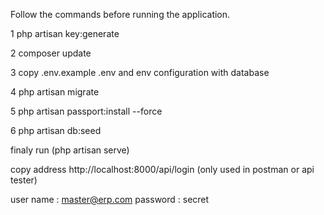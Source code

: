 Follow the commands before running the application.

1 php artisan key:generate

2 composer update

3 copy .env.example .env and env configuration with database

4 php artisan migrate

5 php artisan passport:install --force

6 php artisan db:seed

finaly run (php artisan serve)

copy address http://localhost:8000/api/login (only used in postman or api tester)

user name : master@erp.com
password : secret



